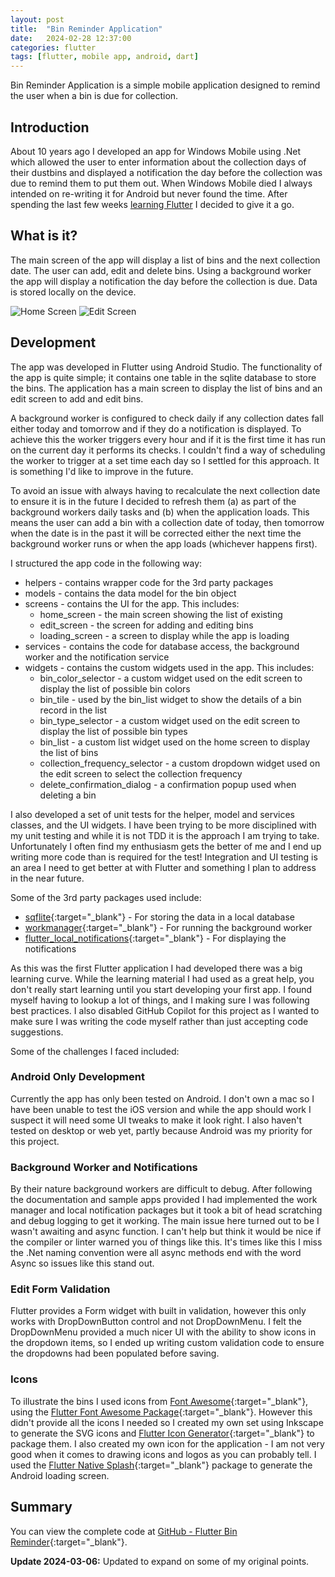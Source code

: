 ```yaml
---
layout: post
title:  "Bin Reminder Application"
date:   2024-02-28 12:37:00
categories: flutter
tags: [flutter, mobile app, android, dart]
---
```


Bin Reminder Application is a simple mobile application designed to remind the user when a bin is due for collection.
<!--more-->

## Introduction
About 10 years ago I developed an app for Windows Mobile using .Net which allowed the user to enter information about the collection days of their dustbins and displayed a notification the day before the collection was due to remind them to put them out.  When Windows Mobile died I always intended on re-writing it for Android but never found the time.  After spending the last few weeks [learning Flutter](/learning-flutter.html) I decided to give it a go.

## What is it?
The main screen of the app will display a list of bins and the next collection date.  The user can add, edit and delete bins.  Using a background worker the app will display a notification the day before the collection is due.  Data is stored locally on the device.

![Home Screen](/assets/images/2024-02-28-bin-reminder-home-screenshot.png)
![Edit Screen](/assets/images/2024-02-28-bin-reminder-edit-screenshot.png)

## Development
The app was developed in Flutter using Android Studio.  The functionality of the app is quite simple; it contains one table in the sqlite database to store the bins.  The application has a main screen to display the list of bins and an edit screen to add and edit bins.  

A background worker is configured to check daily if any collection dates fall either today and tomorrow and if they do a notification is displayed.  To achieve this the worker triggers every hour and if it is the first time it has run on the current day it performs its checks.  I couldn't find a way of scheduling the worker to trigger at a set time each day so I settled for this approach.  It is something I'd like to improve in the future.

To avoid an issue with always having to recalculate the next collection date to ensure it is in the future I decided to refresh them (a) as part of the background workers daily tasks and (b) when the application loads.  This means the user can add a bin with a collection date of today, then tomorrow when the date is in the past it will be corrected either the next time the background worker runs or when the app loads (whichever happens first).

I structured the app code in the following way:
- helpers - contains wrapper code for the 3rd party packages
- models - contains the data model for the bin object
- screens - contains the UI for the app.  This includes:
    - home_screen - the main screen showing the list of existing
    - edit_screen - the screen for adding and editing bins
    - loading_screen - a screen to display while the app is loading
- services - contains the code for database access, the background worker and the notification service
- widgets - contains the custom widgets used in the app.  This includes:
    - bin_color_selector - a custom widget used on the edit screen to display the list of possible bin colors
    - bin_tile - used by the bin_list widget to show the details of a bin record in the list
    - bin_type_selector - a custom widget used on the edit screen to display the list of possible bin types
    - bin_list - a custom list widget used on the home screen to display the list of bins
    - collection_frequency_selector - a custom dropdown widget used on the edit screen to select the collection frequency
    - delete_confirmation_dialog - a confirmation popup used when deleting a bin

I also developed a set of unit tests for the helper, model and services classes, and the UI widgets.  I have been trying to be more disciplined with my unit testing and while it is not TDD it is the approach I am trying to take.  Unfortunately I often find my enthusiasm gets the better of me and I end up writing more code than is required for the test!  Integration and UI testing is an area I need to get better at with Flutter and something I plan to address in the near future.

Some of the 3rd party packages used include:
- [sqflite](https://pub.dev/packages/sqflite){:target="_blank"} - For storing the data in a local database
- [workmanager](https://pub.dev/packages/workmanager){:target="_blank"} - For running the background worker
- [flutter_local_notifications](https://pub.dev/packages/flutter_local_notifications){:target="_blank"} - For displaying the notifications

As this was the first Flutter application I had developed there was a big learning curve.  While the learning material I had used as a great help, you don't really start learning until you start developing your first app.  I found myself having to lookup a lot of things, and I making sure I was following best practices.  I also disabled GitHub Copilot for this project as I wanted to make sure I was writing the code myself rather than just accepting code suggestions.

Some of the challenges I faced included:

### Android Only Development
Currently the app has only been tested on Android.  I don't own a mac so I have been unable to test the iOS version and while the app should work I suspect it will need some UI tweaks to make it look right.  I also haven't tested on desktop or web yet, partly because Android was my priority for this project.

### Background Worker and Notifications
By their nature background workers are difficult to debug.  After following the documentation and sample apps provided I had implemented the work manager and local notification packages but it took a bit of head scratching and debug logging to get it working.  The main issue here turned out to be I wasn't awaiting and async function.  I can't help but think it would be nice if the compiler or linter warned you of things like this.  It's times like this I miss the .Net naming convention were all async methods end with the word Async so issues like this stand out.

### Edit Form Validation
Flutter provides a Form widget with built in validation, however this only works with DropDownButton control and not DropDownMenu. I felt the DropDownMenu provided a much nicer UI with the ability to show icons in the dropdown items, so I ended up writing custom validation code to ensure the dropdowns had been populated before saving.

### Icons
To illustrate the bins I used icons from [Font Awesome](https://fontawesome.com/){:target="_blank"}, using the [Flutter Font Awesome Package](https://pub.dev/packages/font_awesome_flutter){:target="_blank"}.  However this didn't provide all the icons I needed so I created my own set using Inkscape to generate the SVG icons and [Flutter Icon Generator](https://fluttericon.com/){:target="_blank"} to package them.  I also created my own icon for the application - I am not very good when it comes to drawing icons and logos as you can probably tell.  I used the [Flutter Native Splash](https://pub.dev/packages/flutter_native_splash){:target="_blank"} package to generate the Android loading screen.

## Summary
You can view the complete code at [GitHub - Flutter Bin Reminder](https://github.com/zjcz/flutter-bin-reminder){:target="_blank"}.

**Update 2024-03-06:** Updated to expand on some of my original points.